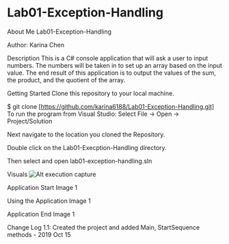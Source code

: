 # Lab01-Exception-Handling

About Me
Lab01-Exception-Handling

Author: Karina Chen

Description
This is a C# console application that will ask a user to input numbers. The numbers will be taken in to set up an array based on the input value. The end result of this application is to output the values of the sum, the product, and the quotient of the array.

Getting Started
Clone this repository to your local machine.

$ git clone [https://github.com/karina6188/Lab01-Exception-Handling.git]
To run the program from Visual Studio:
Select File -> Open -> Project/Solution

Next navigate to the location you cloned the Repository.

Double click on the Lab01-Execption-Handling directory.

Then select and open lab01-exception-handling.sln

Visuals
![Alt execution capture]()

Application Start
Image 1

Using the Application
Image 1

Application End
Image 1

Change Log
1.1: Created the project and added Main, StartSequence methods - 2019 Oct 15